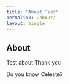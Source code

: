 ```yaml
---
title: "About Test"
permalink: /about/
layout: single
---
```


## About

Test about Thank you

Do you know Celeste?
